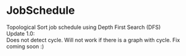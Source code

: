 # JobSchedule
Topological Sort job schedule using Depth First Search (DFS)<br />
Update 1.0: <br />
Does not detect cycle. Will not work if there is a graph with cycle. Fix coming soon :) <br />
